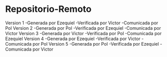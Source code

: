 # Repositorio-Remoto
Version 1
-Generada por Ezequiel
-Verificada por Victor
-Comunicada por Pol
Version 2
-Generada por Pol
-Verificada por Ezequiel
-Comunicada por Victor
Version 3
-Generada por Victor
-Verificada por Pol
-Comunicada por Ezequiel
Version 4
-Generada por Ezequiel
-Verificada por Victor
-Comunicada por Pol
Version 5
-Generada por Pol
-Verificada por Ezequiel
-Comunicada por Victor